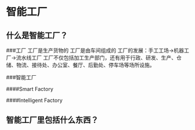 # 智能工厂

## 什么是智能工厂？

###工厂
工厂是生产货物的
工厂是由车间组成的
工厂的发展：手工工场→机器工厂→流水线工厂
工厂不仅包括加工生产部门，还有用于行政、研发、生产、仓储、物流、接待处、办公室、餐厅、后勤处、停车场等场所设施。

###智能工厂

####Smart Factory

####Intelligent Factory

## 智能工厂里包括什么东西？